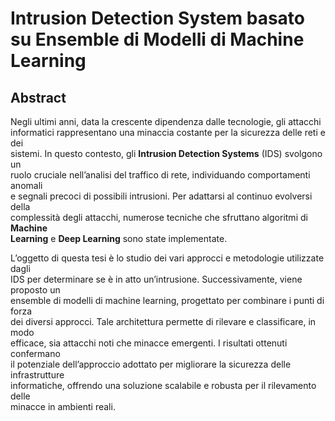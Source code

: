 # Intrusion Detection System basato su Ensemble di Modelli di Machine Learning


## Abstract

Negli ultimi anni, data la crescente dipendenza dalle tecnologie, gli attacchi  
informatici rappresentano una minaccia costante per la sicurezza delle reti e dei  
sistemi. In questo contesto, gli **Intrusion Detection Systems** (IDS) svolgono un  
ruolo cruciale nell’analisi del traffico di rete, individuando comportamenti anomali  
e segnali precoci di possibili intrusioni. Per adattarsi al continuo evolversi della  
complessità degli attacchi, numerose tecniche che sfruttano algoritmi di **Machine  
Learning** e **Deep Learning** sono state implementate.

L’oggetto di questa tesi è lo studio dei vari approcci e metodologie utilizzate dagli  
IDS per determinare se è in atto un’intrusione. Successivamente, viene proposto un  
ensemble di modelli di machine learning, progettato per combinare i punti di forza  
dei diversi approcci. Tale architettura permette di rilevare e classificare, in modo  
efficace, sia attacchi noti che minacce emergenti. I risultati ottenuti confermano  
il potenziale dell’approccio adottato per migliorare la sicurezza delle infrastrutture  
informatiche, offrendo una soluzione scalabile e robusta per il rilevamento delle  
minacce in ambienti reali.
